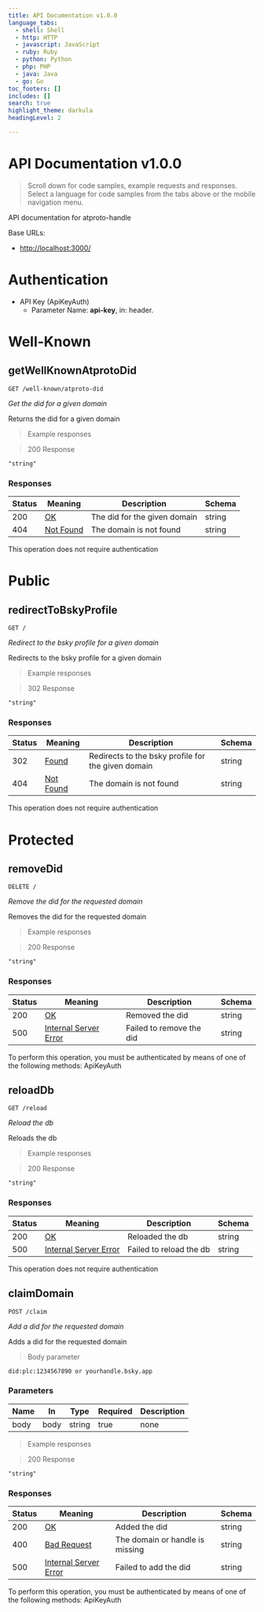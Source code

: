 ```yaml
---
title: API Documentation v1.0.0
language_tabs:
  - shell: Shell
  - http: HTTP
  - javascript: JavaScript
  - ruby: Ruby
  - python: Python
  - php: PHP
  - java: Java
  - go: Go
toc_footers: []
includes: []
search: true
highlight_theme: darkula
headingLevel: 2

---
```


<!-- Generator: Widdershins v4.0.1 -->

<h1 id="api-documentation">API Documentation v1.0.0</h1>

> Scroll down for code samples, example requests and responses. Select a language for code samples from the tabs above or the mobile navigation menu.

API documentation for atproto-handle

Base URLs:

* <a href="http://localhost:3000/">http://localhost:3000/</a>

# Authentication

* API Key (ApiKeyAuth)
    - Parameter Name: **api-key**, in: header. 

<h1 id="api-documentation-well-known">Well-Known</h1>

## getWellKnownAtprotoDid

<a id="opIdgetWellKnownAtprotoDid"></a>

`GET /well-known/atproto-did`

*Get the did for a given domain*

Returns the did for a given domain

> Example responses

> 200 Response

```
"string"
```

<h3 id="getwellknownatprotodid-responses">Responses</h3>

|Status|Meaning|Description|Schema|
|---|---|---|---|
|200|[OK](https://tools.ietf.org/html/rfc7231#section-6.3.1)|The did for the given domain|string|
|404|[Not Found](https://tools.ietf.org/html/rfc7231#section-6.5.4)|The domain is not found|string|

<aside class="success">
This operation does not require authentication
</aside>

<h1 id="api-documentation-public">Public</h1>

## redirectToBskyProfile

<a id="opIdredirectToBskyProfile"></a>

`GET /`

*Redirect to the bsky profile for a given domain*

Redirects to the bsky profile for a given domain

> Example responses

> 302 Response

```
"string"
```

<h3 id="redirecttobskyprofile-responses">Responses</h3>

|Status|Meaning|Description|Schema|
|---|---|---|---|
|302|[Found](https://tools.ietf.org/html/rfc7231#section-6.4.3)|Redirects to the bsky profile for the given domain|string|
|404|[Not Found](https://tools.ietf.org/html/rfc7231#section-6.5.4)|The domain is not found|string|

<aside class="success">
This operation does not require authentication
</aside>

<h1 id="api-documentation-protected">Protected</h1>

## removeDid

<a id="opIdremoveDid"></a>

`DELETE /`

*Remove the did for the requested domain*

Removes the did for the requested domain

> Example responses

> 200 Response

```
"string"
```

<h3 id="removedid-responses">Responses</h3>

|Status|Meaning|Description|Schema|
|---|---|---|---|
|200|[OK](https://tools.ietf.org/html/rfc7231#section-6.3.1)|Removed the did|string|
|500|[Internal Server Error](https://tools.ietf.org/html/rfc7231#section-6.6.1)|Failed to remove the did|string|

<aside class="warning">
To perform this operation, you must be authenticated by means of one of the following methods:
ApiKeyAuth
</aside>

## reloadDb

<a id="opIdreloadDb"></a>

`GET /reload`

*Reload the db*

Reloads the db

> Example responses

> 200 Response

```
"string"
```

<h3 id="reloaddb-responses">Responses</h3>

|Status|Meaning|Description|Schema|
|---|---|---|---|
|200|[OK](https://tools.ietf.org/html/rfc7231#section-6.3.1)|Reloaded the db|string|
|500|[Internal Server Error](https://tools.ietf.org/html/rfc7231#section-6.6.1)|Failed to reload the db|string|

<aside class="success">
This operation does not require authentication
</aside>

## claimDomain

<a id="opIdclaimDomain"></a>

`POST /claim`

*Add a did for the requested domain*

Adds a did for the requested domain

> Body parameter

```
did:plc:1234567890 or yourhandle.bsky.app

```

<h3 id="claimdomain-parameters">Parameters</h3>

|Name|In|Type|Required|Description|
|---|---|---|---|---|
|body|body|string|true|none|

> Example responses

> 200 Response

```
"string"
```

<h3 id="claimdomain-responses">Responses</h3>

|Status|Meaning|Description|Schema|
|---|---|---|---|
|200|[OK](https://tools.ietf.org/html/rfc7231#section-6.3.1)|Added the did|string|
|400|[Bad Request](https://tools.ietf.org/html/rfc7231#section-6.5.1)|The domain or handle is missing|string|
|500|[Internal Server Error](https://tools.ietf.org/html/rfc7231#section-6.6.1)|Failed to add the did|string|

<aside class="warning">
To perform this operation, you must be authenticated by means of one of the following methods:
ApiKeyAuth
</aside>

